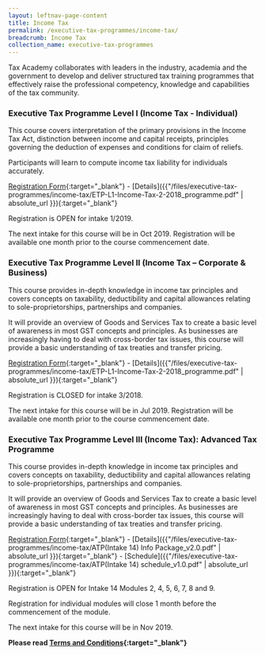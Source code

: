 ```yaml
---
layout: leftnav-page-content
title: Income Tax
permalink: /executive-tax-programmes/income-tax/
breadcrumb: Income Tax
collection_name: executive-tax-programmes
---
```


Tax Academy collaborates with leaders in the industry, academia and the government to develop and deliver structured tax training programmes that effectively raise the professional competency, knowledge and capabilities of the tax community.

### **Executive Tax Programme Level I (Income Tax - Individual)**

This course covers interpretation of the primary provisions in the Income Tax Act, distinction between income and capital receipts, principles governing the deduction of expenses and conditions for claim of reliefs.

Participants will learn to compute income tax liability for individuals accurately.

[Registration Form](https://docs.google.com/forms/d/e/1FAIpQLScccIX23UDQywGyRXzJOZO5G4lnaUAyiO8-dVasrionHHanKg/closedform){:target="_blank"} - [Details]({{"/files/executive-tax-programmes/income-tax/ETP-L1-Income-Tax-2-2018_programme.pdf" | absolute_url }}){:target="_blank"}

Registration is OPEN for intake 1/2019.

The next intake for this course will be in Oct 2019. Registration will be available one month prior to the course commencement date.

### **Executive Tax Programme Level II (Income Tax – Corporate & Business)**

This course provides in-depth knowledge in income tax principles and covers concepts on taxability, deductibility and capital allowances relating to sole-proprietorships, partnerships and companies.

It will provide an overview of Goods and Services Tax to create a basic level of awareness in most GST concepts and principles. As businesses are increasingly having to deal with cross-border tax issues, this course will provide a basic understanding of tax treaties and transfer pricing.

[Registration Form](https://docs.google.com/forms/d/e/1FAIpQLScccIX23UDQywGyRXzJOZO5G4lnaUAyiO8-dVasrionHHanKg/closedform){:target="_blank"} - [Details]({{"/files/executive-tax-programmes/income-tax/ETP-L1-Income-Tax-2-2018_programme.pdf" | absolute_url }}){:target="_blank"}

Registration is CLOSED for intake 3/2018.

The next intake for this course will be in Jul 2019. Registration will be available one month prior to the course commencement date.

### **Executive Tax Programme Level III (Income Tax): Advanced Tax Programme**

This course provides in-depth knowledge in income tax principles and covers concepts on taxability, deductibility and capital allowances relating to sole-proprietorships, partnerships and companies.

It will provide an overview of Goods and Services Tax to create a basic level of awareness in most GST concepts and principles. As businesses are increasingly having to deal with cross-border tax issues, this course will provide a basic understanding of tax treaties and transfer pricing.

[Registration Form](https://docs.google.com/forms/d/e/1FAIpQLSd-tMEO_Sg1jWNLojF8Advggb7nn1pqMgTok-70Aa0gfSOuoQ/viewform){:target="_blank"} - [Details]({{"/files/executive-tax-programmes/income-tax/ATP(Intake 14) Info Package_v2.0.pdf" | absolute_url }}){:target="_blank"} - [Schedule]({{"/files/executive-tax-programmes/income-tax/ATP(Intake 14) schedule_v1.0.pdf" | absolute_url }}){:target="_blank"}

Registration is OPEN for Intake 14 Modules 2, 4, 5, 6, 7, 8 and 9.

Registration for individual modules will close 1 month before the commencement of the module.

The next intake for this course will be in Nov 2019.

**Please read [Terms and Conditions](https://staging-iras-tax-academy.netlify.com/executive-tax-programmes/terms-and-conditions/){:target="_blank"}**

